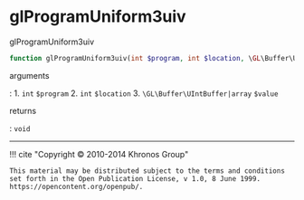 # glProgramUniform3uiv
glProgramUniform3uiv

```php
function glProgramUniform3uiv(int $program, int $location, \GL\Buffer\UIntBuffer|array $value) : void
```

arguments

:    1. `int` `$program` 
    2. `int` `$location` 
    3. `\GL\Buffer\UIntBuffer|array` `$value` 

returns

:    `void` 

---
     

!!! cite "Copyright © 2010-2014 Khronos Group"

    This material may be distributed subject to the terms and conditions set forth in the Open Publication License, v 1.0, 8 June 1999. https://opencontent.org/openpub/.
